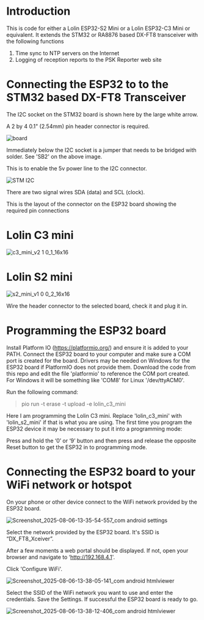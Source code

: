 # Introduction

This is code for either a Lolin ESP32-S2 Mini or a Lolin ESP32-C3 Mini or equivalent.
It extends the STM32 or RA8876 based DX-FT8 transceiver with the following functions

1) Time sync to NTP servers on the Internet
2) Logging of reception reports to the PSK Reporter web site

# Connecting the ESP32 to to the STM32 based DX-FT8 Transceiver

The I2C socket on the STM32 board is shown here by the large white arrow.

A 2 by 4 0.1" (2.54mm) pin header connector is required.

![board](https://github.com/user-attachments/assets/6bd28f50-4c20-4907-99da-d644ee2b4599)

Immediately below the I2C socket is a jumper that needs to be bridged with solder. See 'SB2' on the above image.

This is to enable the 5v power line to the I2C connector.

![STM I2C](https://github.com/user-attachments/assets/7f4f1db7-7eb1-4738-912d-752938e23eb5)

There are two signal wires SDA (data) and SCL (clock).

This is the layout of the connector on the ESP32 board showing the required pin connections

# Lolin C3 mini

![c3_mini_v2 1 0_1_16x16](https://github.com/user-attachments/assets/981beaaa-5e29-4eb2-b034-4c286bdd0044)

# Lolin S2 mini

![s2_mini_v1 0 0_2_16x16](https://github.com/user-attachments/assets/6979de05-11ed-4139-807c-45b6a2053f6d)

Wire the header connector to the selected board, check it and plug it in.

# Programming the ESP32 board

Install Platform IO (https://platformio.org/) and ensure it is added to your PATH.
Connect the ESP32 board to your computer and make sure a COM port is created for the board.
Drivers may be needed on Windows for the ESP32 board if PlatformIO does not provide them. 
Download the code from this repo and edit the file 'platformio' to reference the COM port created.
For Windows it will be something like 'COM8' for Linux '/dev/ttyACM0'.

Run the following command:

> pio run -t erase -t upload -e lolin_c3_mini

Here I am programming the Lolin C3 mini. Replace 'lolin_c3_mini' with 'lolin_s2_mini' if that is what you are using.
The first time you program the ESP32 device it may be necessary to put it into a programming mode:

Press and hold the ‘0’ or ‘9’ button and then press and release the opposite Reset button to get the ESP32 in to programming mode.

# Connecting the ESP32 board to your WiFi network or hotspot

On your phone or other device connect to the WiFi network provided by the ESP32 board.

![Screenshot_2025-08-06-13-35-54-557_com android settings](https://github.com/user-attachments/assets/0082461d-c86e-4e27-a854-e77c4e566030)

Select the network provided by the ESP32 board. It's SSID is “DX_FT8_Xceiver”.

After a few moments a web portal should be displayed. If not, open your browser and navigate to ‘http://192.168.4.1'.


Click 'Configure WiFi'.

![Screenshot_2025-08-06-13-38-05-141_com android htmlviewer](https://github.com/user-attachments/assets/5e0d5556-6417-48cb-805f-cfd88e30ce3f)

Select the SSID of the WiFi network you want to use and enter the credentials.
Save the Settings. 
If successful the ESP32 board is ready to go.

![Screenshot_2025-08-06-13-38-12-406_com android htmlviewer](https://github.com/user-attachments/assets/5bbf68af-478e-49eb-9d59-a16f3e968975)


